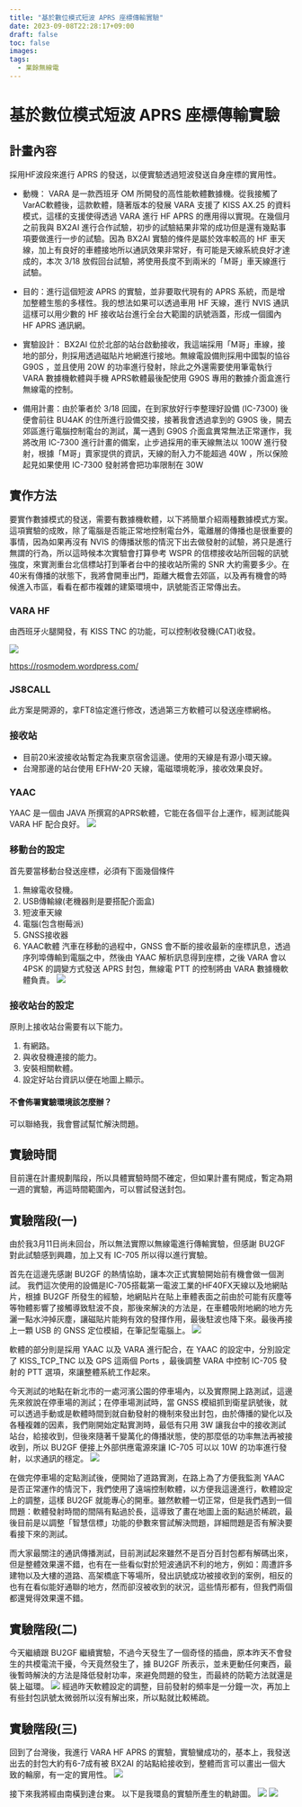 ```yaml
---
title: "基於數位模式短波 APRS 座標傳輸實驗"
date: 2023-09-08T22:28:17+09:00
draft: false
toc: false
images:
tags:
  - 業餘無線電
---
```

# 基於數位模式短波 APRS 座標傳輸實驗
## 計畫內容
採用HF波段來進行 APRS 的發送，以便實驗透過短波發送自身座標的實用性。

* 動機： VARA 是一款西班牙 OM 所開發的高性能軟體數據機。從我接觸了 VarAC軟體後，這款軟體，隨著版本的發展 VARA 支援了 KISS AX.25 的資料模式，這樣的支援使得透過 VARA 進行 HF APRS 的應用得以實現。在幾個月之前我與 BX2AI 進行合作試驗，初步的試驗結果非常的成功但是還有幾點事項要做進行一步的試驗。因為 BX2AI 實驗的條件是屬於效率較高的 HF 車天線，加上有良好的車體接地所以通訊效果非常好，有可能是天線系統良好才達成的，本次 3/18 放假回台試驗，將使用長度不到兩米的「M哥」車天線進行試驗。

* 目的：進行這個短波 APRS 的實驗，並非要取代現有的 APRS 系統，而是增加整體生態的多樣性。我的想法如果可以透過車用 HF 天線，進行 NVIS 通訊這樣可以用少數的 HF 接收站台進行全台大範圍的訊號涵蓋，形成一個國內 HF APRS 通訊網。

* 實驗設計： BX2AI 位於北部的站台啟動接收，我這端採用「M哥」車線，接地的部分，則採用透過磁貼片地網進行接地。無線電設備則採用中國製的協谷 G90S ，並且使用 20W 的功率進行發射，除此之外還需要使用筆電執行 VARA 數據機軟體與手機 APRS軟體最後配使用 G90S 專用的數據介面盒進行無線電的控制。

* 備用計畫：由於筆者於 3/18 回國，在到家放好行李整理好設備 (IC-7300) 後便會前往 BU4AK 的住所進行設備交接，接著我會透過拿到的 G90S 後，開去郊區進行電腦控制電台的測試，萬一遇到 G90S 介面盒異常無法正常運作，我將改用 IC-7300 進行計畫的備案，止步過採用的車天線無法以 100W 進行發射，根據「M哥」賣家提供的資訊，天線的耐入力不能超過 40W ，所以保險起見如果使用 IC-7300 發射將會把功率限制在 30W

### 
## 實作方法
要實作數據模式的發送，需要有數據機軟體，以下將簡單介紹兩種數據模式方案。
這項實驗的成敗，除了電腦是否能正常地控制電台外，電離層的傳播也是很重要的事情，因為如果再沒有 NVIS 的傳播狀態的情況下出去做發射的試驗，將只是進行無謂的行為，所以這時候本次實驗會打算參考 WSPR 的信標接收站所回報的訊號強度，來實測重台北信標站打到筆者台中的接收站所需的 SNR 大約需要多少。在40米有傳播的狀態下，我將會開車出門，距離大概會去郊區，以及再有機會的時候進入市區，看看在都市複雜的建築環境中，訊號能否正常傳出去。
### VARA HF
由西班牙火腿開發，有 KISS TNC 的功能，可以控制收發機(CAT)收發。

![](https://i.imgur.com/U5BiReG.png)

https://rosmodem.wordpress.com/

### JS8CALL
此方案是開源的，拿FT8協定進行修改，透過第三方軟體可以發送座標網格。
### 接收站
* 目前20米波接收站暫定為我東京宿舍這邊。使用的天線是有源小環天線。
* 台灣那邊的站台使用 EFHW-20 天線，電磁環境乾淨，接收效果良好。

### YAAC
YAAC 是一個由 JAVA 所撰寫的APRS軟體，它能在各個平台上運作，經測試能與VARA HF 配合良好。
![](https://i.imgur.com/GlWf3mL.png)
### 移動台的設定
首先要當移動台發送座標，必須有下面幾個條件
1. 無線電收發機。
3. USB傳輸線(老機器則是要搭配介面盒)
4. 短波車天線
5. 電腦(包含樹莓派)
6. GNSS接收器
7. YAAC軟體
汽車在移動的過程中，GNSS 會不斷的接收最新的座標訊息，透過序列埠傳輸到電腦之中，然後由 YAAC 解析訊息得到座標，之後 VARA 會以 4PSK 的調變方式發送 APRS 封包，無線電 PTT 的控制將由 VARA 數據機軟體負責。
![](https://i.imgur.com/L3BAJBY.png)
### 接收站台的設定
原則上接收站台需要有以下能力。
1. 有網路。
2. 與收發機連接的能力。
3. 安裝相關軟體。
4. 設定好站台資訊以便在地圖上顯示。
#### 不會佈署實驗環境該怎麼辦？
可以聯絡我，我會嘗試幫忙解決問題。
## 實驗時間
目前還在計畫規劃階段，所以具體實驗時間不確定，但如果計畫有開成，暫定為期一週的實驗，再這時間範圍內，可以嘗試發送封包。
## 實驗階段(一)
由於我3月11日尚未回台，所以無法實際以無線電進行傳輸實驗，但感謝 BU2GF 對此試驗感到興趣，加上又有 IC-705 所以得以進行實驗。

首先在這邊先感謝 BU2GF 的熱情協助，讓本次正式實驗開始前有機會做一個測試。
我們這次使用的設備是IC-705搭載第一電波工業的HF40FX天線以及地網貼片，根據 BU2GF 所發生的經驗，地網貼片在貼上車體表面之前由於可能有灰塵等等物體影響了接觸導致駐波不良，那後來解決的方法是，在車體吸附地網的地方先灑一點水沖掉灰塵，讓磁貼片能夠有效的發揮作用，最後駐波也降下來。最後再接上一顆 USB 的 GNSS 定位模組，在筆記型電腦上。
![](https://hackmd.io/_uploads/rkPBkoFC3.jpg)

軟體的部分則是採用 YAAC 以及 VARA 進行配合，在 YAAC 的設定中，分別設定了 KISS_TCP_TNC 以及 GPS 這兩個 Ports ，最後調整 VARA 中控制 IC-705 發射的 PTT 選項，來讓整體系統工作起來。

今天測試的地點在新北市的一處河濱公園的停車場內，以及實際開上路測試，這邊先來敘說在停車場的測試；在停車場測試時，當 GNSS 模組抓到衛星訊號後，就可以透過手動或是軟體時間到就自動發射的機制來發出封包，由於傳播的變化以及各種複雜的因素，我們剛開始定點實測時，最低有只用 3W 讓我台中的接收測試站台，給接收到，但後來隨著千變萬化的傳播狀態，使的那麼低的功率無法再被接收到，所以 BU2GF 便接上外部供應電源來讓 IC-705 可以以 10W 的功率進行發射，以求通訊的穩定。
![](https://hackmd.io/_uploads/BJmDkitR2.jpg)

在做完停車場的定點測試後，便開始了道路實測，在路上為了方便我監測 YAAC 是否正常運作的情況下，我們使用了遠端控制軟體，以方便我這邊進行，軟體設定上的調整，這樣 BU2GF 就能專心的開車。雖然軟體一切正常，但是我們遇到一個問題：軟體發射時間的間隔有點過於長，這導致了畫在地圖上面的點過於稀疏，最後目前是以調整「智慧信標」功能的參數來嘗試解決問題，詳細問題是否有解決要看接下來的測試。

而大家最關注的通訊傳播測試，目前測試起來雖然不是百分百封包都有解碼出來，但是整體效果還不錯，也有在一些看似對於短波通訊不利的地方，例如：周遭許多建物以及大樓的道路、高架橋底下等場所，發出訊號成功被接收到的案例，相反的也有在看似能好通聯的地方，然而卻沒被收到的狀況，這些情形都有，但我們兩個都還覺得效果還不錯。
## 實驗階段(二)
今天繼續跟 BU2GF 繼續實驗，不過今天發生了一個奇怪的插曲，原本昨天不會發生的共模電流干擾，今天竟然發生了，據 BU2GF 所表示，並未更動任何東西，最後暫時解決的方法是降低發射功率，來避免問題的發生，而最終的防範方法就還是裝上磁環。
![](https://hackmd.io/_uploads/ry4MJjt02.jpg)
經過昨天軟體設定的調整，目前發射的頻率是一分鐘一次，再加上有些封包訊號太微弱所以沒有解出來，所以點就比較稀疏。
## 實驗階段(三)
回到了台灣後，我進行 VARA HF APRS 的實驗，實驗蠻成功的，基本上，我發送出去的封包大約有6-7成有被 BX2AI 的站點給接收到，整體而言可以畫出一個大致的輪廓，有一定的實用性。
![](https://hackmd.io/_uploads/BkWXbiK03.jpg)

接下來我將經由南橫到達台東。
以下是我環島的實驗所產生的軌跡圖。
![](https://hackmd.io/_uploads/B1CnbjY0h.jpg)
![](https://hackmd.io/_uploads/r1jpbjFA2.jpg)

